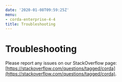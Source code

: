 ```yaml
---
date: '2020-01-08T09:59:25Z'
menu:
- corda-enterprise-4-4
title: Troubleshooting
---
```



# Troubleshooting

Please report any issues on our StackOverflow page: [https://stackoverflow.com/questions/tagged/corda](https://stackoverflow.com/questions/tagged/corda).



